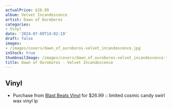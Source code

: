 ```yaml
---
actualPrice: $26.99
album: Velvet Incandescence
artist: Dawn of Ouroboros
categories:
- Vinyl
date: '2024-07-09T14:02:19'
draft: false
images:
- /images/covers/dawn_of_ouroboros-velvet_incandescence.jpg
inStock: true
thumbnailImage: /images/covers/dawn_of_ouroboros-velvet_incandescence-thumb.jpg
title: Dawn of Ouroboros - Velvet Incandescence
---
```


## Vinyl
* Purchase from [Blast Beats Vinyl](https://blastbeatsvinyl.com/products/dawn-of-ouroboros-velvet-incandescence-limited-cosmic-candy-swirl-wax-vinyl-lp) for $26.99 :: limited cosmic candy swirl wax vinyl lp
